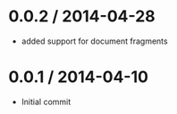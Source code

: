 
0.0.2 / 2014-04-28 
==================

 * added support for document fragments

0.0.1 / 2014-04-10 
==================

 * Initial commit
